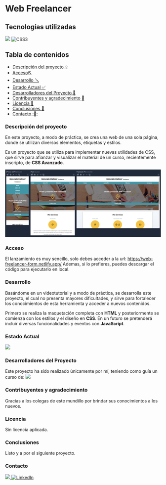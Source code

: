 # Web Freelancer


## Tecnologías utilizadas

<img src="https://img.shields.io/badge/HTML%205-F13D0D?style=for-the-badge&logo=html5&logoColor=white" style="max-width: 100%;"> <img src="https://camo.githubusercontent.com/e6b67b27998fca3bccf4c0ee479fc8f9de09d91f389cccfbe6cb1e29c10cfbd7/68747470733a2f2f696d672e736869656c64732e696f2f62616467652f637373332d2532333135373242362e7376673f7374796c653d666f722d7468652d6261646765266c6f676f3d63737333266c6f676f436f6c6f723d7768697465" alt="CSS3" style="max-width: 100%;">

## Tabla de contenidos

- [Descripción del proyecto :bulb:](#Descripción-del-proyecto)
- [Acceso⛏️](#Acceso)
- [Desarrollo 🪛](#Desarrollo)
- [Estado Actual :white_check_mark:](#Estado)
- [Desarrolladores del Proyecto :raising_hand:](#Desarrolladores-del-Proyecto)
- [Contribuyentes y agradecimiento :clap:](#Contribuyentes-y-agradecimiento.)
- [Licencia :vertical_traffic_light:](#Licencia)
- [Conclusiones :tada:](#Conclusiones)
- [Contacto ::calling::](#Contacto)

### Descripción del proyecto

En este proyecto, a modo de práctica, se crea una web de una sola página, donde se utilizan diversos elementos, etiquetas y estilos. 

Es un proyecto que se utiliza para implementar nuevas utilidades de CSS, que sirve para afianzar y visualizar el material de un curso, recientemente inscripto, de **CSS Avanzado**.


![image](./img/Captura%20(vistas%20en%20varios%20dispositivos).png)


### Acceso

El lanzamiento es muy sencillo, solo debes acceder a la url: https://web-freelancer-form.netlify.app/ 
Ademas, si lo prefieres, puedes descargar el código para ejecutarlo en local.

### Desarrollo

Basándome en un videotutorial y a modo de práctica, se desarrolla este proyecto, el cual no presenta mayores dificultades, y sirve para fortalecer los conocimientos de esta herramienta y acceder a nuevos contenidos. 

Primero se realiza la maquetación completa con **HTML** y posteriormente se comienza con los estilos y el diseño en **CSS**. En un futuro se pretenderá incluir diversas funcionalidades y eventos con **JavaScript**.

<!-- ![image](./react_project/src/images.css/Proyecto.png) -->


### Estado Actual

<img src="https://img.shields.io/badge/FINALIZADO-GREEN?style=for-the-badge&label=ESTADO">


### Desarrolladores del Proyecto

Este proyecto ha sido realizado únicamente por mí, teniendo como guía un curso de: <img src= "https://img.shields.io/badge/Udemy%20-%20black?logo=udemy&logoColor=violet">

### Contribuyentes y agradecimiento

Gracias a los colegas de este mundillo por brindar sus conocimientos a los nuevos.

### Licencia

Sin licencia aplicada.

### Conclusiones 

Listo y a por el siguiente proyecto.

### Contacto
<a href = "mailto:gonllat@gmail.com"><img src="https://img.shields.io/badge/Gmail-C6362C?style=for-the-badge&logo=gmail&logoColor=white" target="_blank"> [![LinkedIn](https://img.shields.io/badge/-LinkedIn-%230077B5?style=for-the-badge&logo=linkedin&logoColor=white)](https://www.linkedin.com/in/gonzalo-llatser-acuña-6b206a1ba)